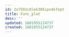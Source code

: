 ```yaml
---
id: 2o7591c8lek385ipn4kfept
title: Func_plat
desc: ''
updated: 1681955124737
created: 1681955124737
---
```

